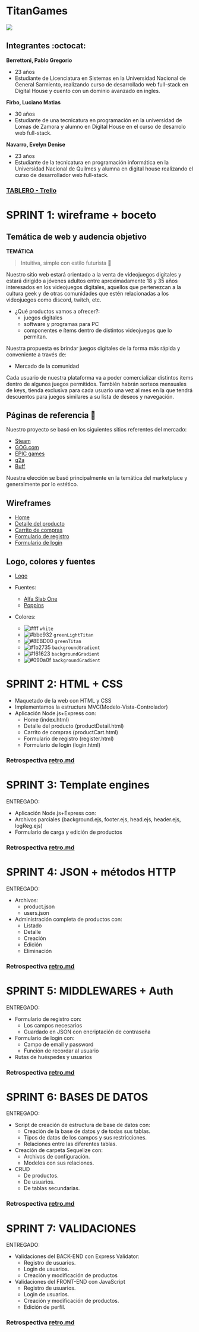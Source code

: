 # TitanGames
![](https://i.pinimg.com/originals/87/93/e7/8793e7c1fadd87cc76aa4e2dc786d25a.jpg)

## Integrantes :octocat:
**Berrettoni, Pablo Gregorio**

- 23 años
- Estudiante de Licenciatura en Sistemas en la Universidad Nacional de General Sarmiento, realizando curso de desarrollado web full-stack en Digital House y cuento con un dominio avanzado en ingles.

**Firbo, Luciano Matias**

- 30 años
- Estudiante de una tecnicatura en programación en la universidad de Lomas de Zamora y alumno en Digital House en el curso de desarrolo web full-stack.

**Navarro, Evelyn Denise**
- 23 años
- Estudiante de la tecnicatura en programación informática en la Universidad Nacional de Quilmes y alumna en digital house realizando el curso de desarrollador web full-stack.

### [TABLERO - Trello](https://trello.com/b/z7Q4GyE1/grupo-3-uwu-c8)

# SPRINT 1: wireframe + boceto

## Temática de web y audencia objetivo
**TEMÁTICA**

>Intuitiva, simple con estilo futurista :rocket:

Nuestro sitio web estará orientado a la venta de videojuegos digitales y estará dirigido a jóvenes adultos entre aproximadamente 18 y 35 años interesados en los videojuegos digitales, aquellos que pertenezcan a la cultura geek y de otras comunidades que estén relacionadas a los videojuegos como discord, twitch, etc.
- ¿Qué productos vamos a ofrecer?:
    - juegos digitales
    - software y programas para PC
    - componentes e ítems dentro de distintos videojuegos que lo permitan.
 
Nuestra propuesta es brindar juegos digitales de la forma más rápida y conveniente a través de:
- Mercado de la comunidad

Cada usuario de nuestra plataforma va a poder comercializar distintos ítems dentro de algunos juegos permitidos.
También habrán sorteos mensuales de keys, tienda exclusiva para cada usuario una vez al mes en la que tendrá descuentos para juegos similares a su lista de deseos y navegación.

## Páginas de referencia :link:

Nuestro proyecto se basó en los siguientes sitios referentes del mercado:
- [Steam](https://store.steampowered.com/?l=spanish)
- [GOG.com](https://www.gog.com/) 
- [EPIC games](https://www.epicgames.com/site/es-ES/home)
- [g2a](https://www.g2a.com/)
- [Buff](https://buff.game/)

Nuestra elección se basó principalmente en la temática del marketplace y generalmente por lo estético.

## Wireframes

- [Home](https://github.com/lucianofirbo/Grupo_3_TitanGames/blob/master/design/Wireframe/Escritorio/Home/Home%20-%20Escritorio.png)
- [Detalle del producto](https://github.com/lucianofirbo/Grupo_3_TitanGames/blob/master/design/Wireframe/Escritorio/Detalle%20de%20producto/Detalle%20del%20producto.jpg)
- [Carrito de compras](https://github.com/lucianofirbo/Grupo_3_TitanGames/blob/master/design/Wireframe/Escritorio/Carrito/Carrito-desktop.PNG)
- [Formulario de registro](https://github.com/lucianofirbo/Grupo_3_TitanGames/blob/master/design/Wireframe/Escritorio/Registro/registro-popup.PNG)
- [Formulario de login](https://github.com/lucianofirbo/Grupo_3_TitanGames/blob/master/design/Wireframe/Escritorio/Login/Pop%20up%20Login%20-%20Desktop_Tablet.PNG)


## Logo, colores y fuentes

- [Logo](https://github.com/lucianofirbo/Grupo_3_TitanGames/blob/master/public/img/logo.png)
- Fuentes:
    - [Alfa Slab One](https://github.com/lucianofirbo/Grupo_3_TitanGames/blob/master/design/Fuente/AlfaSlabOne-Regular.ttf) 
    - [Poppins](https://github.com/lucianofirbo/Grupo_3_TitanGames/blob/master/design/Fuente/Poppins-Light.ttf) 
- Colores:
 
    - ![#fff](https://via.placeholder.com/15/fff/000000?text=+) `white`
    - ![#bbe932](https://via.placeholder.com/15/bbe932/000000?text=+) `greenLightTitan`
    - ![#8EBD00](https://via.placeholder.com/15/8EBD00/000000?text=+) `greenTitan`  
    - ![#1b2735](https://via.placeholder.com/15/1b27350/000000?text=+) `backgroundGradient` 
    - ![#161623](https://via.placeholder.com/15/161623/000000?text=+) `backgroundGradient`
    - ![#090a0f](https://via.placeholder.com/15/090a0f/000000?text=+) `backgroundGradient`

# SPRINT 2: HTML + CSS

- Maquetado de la web con HTML y CSS
- Implementamos la estructura MVC(Modelo-Vista-Controlador)
- Aplicación Node.js+Express con:
    - Home (index.html)
    - Detalle del producto (productDetail.html)
    - Carrito de compras (productCart.html)
    - Formulario de registro (register.html)
    - Formulario de login (login.html)

### Retrospectiva [retro.md](https://github.com/lucianofirbo/Grupo_3_TitanGames/blob/master/retro.md)
   
# SPRINT 3: Template engines

ENTREGADO:
- Aplicación Node.js+Express con:
- Archivos parciales (background.ejs, footer.ejs, head.ejs, header.ejs, logReg.ejs)
- Formulario de carga y edición de productos
        
### Retrospectiva [retro.md](https://github.com/lucianofirbo/Grupo_3_TitanGames/blob/master/retro.md)

# SPRINT 4: JSON + métodos HTTP

ENTREGADO:
- Archivos:
    - product.json
    - users.json
- Administración completa de productos con:
    - Listado
    - Detalle
    - Creación
    - Edición
    - Eliminación

### Retrospectiva [retro.md](https://github.com/lucianofirbo/Grupo_3_TitanGames/blob/master/retro.md)

# SPRINT 5: MIDDLEWARES + Auth

ENTREGADO:
- Formulario de registro con:
    - Los campos necesarios
    - Guardado en JSON con encriptación de contraseña
- Formulario de login con:
    - Campo de email y password
    - Función de recordar al usuario
- Rutas de huéspedes y usuarios

### Retrospectiva [retro.md](https://github.com/lucianofirbo/Grupo_3_TitanGames/blob/master/retro.md)

# SPRINT 6: BASES DE DATOS

ENTREGADO:
- Script de creación de estructura de base de datos con:
    - Creación de la base de datos y de todas sus tablas.
    - Tipos de datos de los campos y sus restricciones.
    - Relaciones entre las diferentes tablas.
- Creación de carpeta Sequelize con:
    - Archivos de configuración.
    - Modelos con sus relaciones.
- CRUD
    - De productos.
    - De usuarios.
    - De tablas secundarias.
 
### Retrospectiva [retro.md](https://github.com/lucianofirbo/Grupo_3_TitanGames/blob/master/retro.md)

# SPRINT 7: VALIDACIONES

ENTREGADO:
- Validaciones del BACK-END con Express Validator:
    - Registro de usuarios.
    - Login de usuarios.
    - Creación y modificación de productos
- Validaciones del FRONT-END con JavaScript
    - Registro de usuarios.
    - Login de usuarios.
    - Creación y modificación de productos.
    - Edición de perfil.
 
### Retrospectiva [retro.md](https://github.com/lucianofirbo/Grupo_3_TitanGames/blob/master/retro.md)



